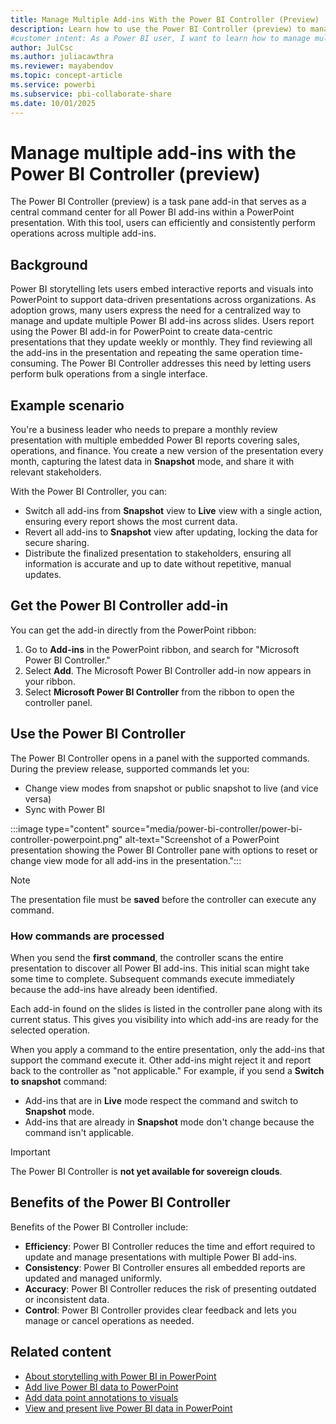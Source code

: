 ```yaml
---
title: Manage Multiple Add-ins With the Power BI Controller (Preview)
description: Learn how to use the Power BI Controller (preview) to manage multiple Power BI add-ins in PowerPoint presentations efficiently.
#customer intent: As a Power BI user, I want to learn how to manage multiple add-ins in my PowerPoint presentations.
author: JulCsc
ms.author: juliacawthra
ms.reviewer: mayabendov
ms.topic: concept-article
ms.service: powerbi
ms.subservice: pbi-collaborate-share
ms.date: 10/01/2025
---
```


# Manage multiple add-ins with the Power BI Controller (preview)

The Power BI Controller (preview) is a task pane add-in that serves as a central command center for all Power BI add-ins within a PowerPoint presentation. With this tool, users can efficiently and consistently perform operations across multiple add-ins.

## Background

Power BI storytelling lets users embed interactive reports and visuals into PowerPoint to support data-driven presentations across organizations. As adoption grows, many users express the need for a centralized way to manage and update multiple Power BI add-ins across slides. Users report using the Power BI add-in for PowerPoint to create data-centric presentations that they update weekly or monthly. They find reviewing all the add-ins in the presentation and repeating the same operation time-consuming. The Power BI Controller addresses this need by letting users perform bulk operations from a single interface.

## Example scenario

You're a business leader who needs to prepare a monthly review presentation with multiple embedded Power BI reports covering sales, operations, and finance. You create a new version of the presentation every month, capturing the latest data in **Snapshot** mode, and share it with relevant stakeholders.

With the Power BI Controller, you can:

- Switch all add-ins from **Snapshot** view to **Live** view with a single action, ensuring every report shows the most current data.
- Revert all add-ins to **Snapshot** view after updating, locking the data for secure sharing.
- Distribute the finalized presentation to stakeholders, ensuring all information is accurate and up to date without repetitive, manual updates.

## Get the Power BI Controller add-in

You can get the add-in directly from the PowerPoint ribbon:

1. Go to **Add-ins** in the PowerPoint ribbon, and search for "Microsoft Power BI Controller."
1. Select **Add**. The Microsoft Power BI Controller add-in now appears in your ribbon.
1. Select **Microsoft Power BI Controller** from the ribbon to open the controller panel.

## Use the Power BI Controller

The Power BI Controller opens in a panel with the supported commands. During the preview release, supported commands let you:

- Change view modes from snapshot or public snapshot to live (and vice versa)
- Sync with Power BI

:::image type="content" source="media/power-bi-controller/power-bi-controller-powerpoint.png" alt-text="Screenshot of a PowerPoint presentation showing the Power BI Controller pane with options to reset or change view mode for all add-ins in the presentation.":::

> [!NOTE]
> The presentation file must be **saved** before the controller can execute any command.

### How commands are processed

When you send the **first command**, the controller scans the entire presentation to discover all Power BI add-ins. This initial scan might take some time to complete. Subsequent commands execute immediately because the add-ins have already been identified.

Each add-in found on the slides is listed in the controller pane along with its current status. This gives you visibility into which add-ins are ready for the selected operation.

When you apply a command to the entire presentation, only the add-ins that support the command execute it. Other add-ins might reject it and report back to the controller as "not applicable." For example, if you send a **Switch to snapshot** command:

- Add-ins that are in **Live** mode respect the command and switch to **Snapshot** mode.
- Add-ins that are already in **Snapshot** mode don't change because the command isn't applicable.

> [!IMPORTANT]
> The Power BI Controller is **not yet available for sovereign clouds**.

## Benefits of the Power BI Controller

Benefits of the Power BI Controller include:

- **Efficiency**: Power BI Controller reduces the time and effort required to update and manage presentations with multiple Power BI add-ins.
- **Consistency**: Power BI Controller ensures all embedded reports are updated and managed uniformly.
- **Accuracy**: Power BI Controller reduces the risk of presenting outdated or inconsistent data.
- **Control**: Power BI Controller provides clear feedback and lets you manage or cancel operations as needed.

## Related content

- [About storytelling with Power BI in PowerPoint](service-power-bi-powerpoint-add-in-about.md)
- [Add live Power BI data to PowerPoint](service-power-bi-powerpoint-add-in-install.md)
- [Add data point annotations to visuals](service-power-bi-powerpoint-add-in-annotate.md)
- [View and present live Power BI data in PowerPoint](service-power-bi-powerpoint-add-in-view-present.md)
